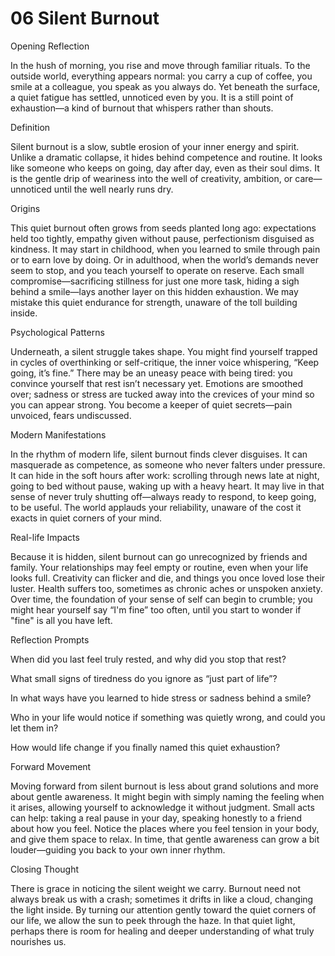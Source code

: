 # 06 Silent Burnout
 

Opening Reflection

In the hush of morning, you rise and move through familiar rituals. To the outside world, everything appears normal: you carry a cup of coffee, you smile at a colleague, you speak as you always do. Yet beneath the surface, a quiet fatigue has settled, unnoticed even by you. It is a still point of exhaustion—a kind of burnout that whispers rather than shouts.

Definition

Silent burnout is a slow, subtle erosion of your inner energy and spirit. Unlike a dramatic collapse, it hides behind competence and routine. It looks like someone who keeps on going, day after day, even as their soul dims. It is the gentle drip of weariness into the well of creativity, ambition, or care—unnoticed until the well nearly runs dry.

Origins

This quiet burnout often grows from seeds planted long ago: expectations held too tightly, empathy given without pause, perfectionism disguised as kindness. It may start in childhood, when you learned to smile through pain or to earn love by doing. Or in adulthood, when the world’s demands never seem to stop, and you teach yourself to operate on reserve. Each small compromise—sacrificing stillness for just one more task, hiding a sigh behind a smile—lays another layer on this hidden exhaustion. We may mistake this quiet endurance for strength, unaware of the toll building inside.

Psychological Patterns

Underneath, a silent struggle takes shape. You might find yourself trapped in cycles of overthinking or self-critique, the inner voice whispering, “Keep going, it’s fine.” There may be an uneasy peace with being tired: you convince yourself that rest isn’t necessary yet. Emotions are smoothed over; sadness or stress are tucked away into the crevices of your mind so you can appear strong. You become a keeper of quiet secrets—pain unvoiced, fears undiscussed.

Modern Manifestations

In the rhythm of modern life, silent burnout finds clever disguises. It can masquerade as competence, as someone who never falters under pressure. It can hide in the soft hours after work: scrolling through news late at night, going to bed without pause, waking up with a heavy heart. It may live in that sense of never truly shutting off—always ready to respond, to keep going, to be useful. The world applauds your reliability, unaware of the cost it exacts in quiet corners of your mind.

Real-life Impacts

Because it is hidden, silent burnout can go unrecognized by friends and family. Your relationships may feel empty or routine, even when your life looks full. Creativity can flicker and die, and things you once loved lose their luster. Health suffers too, sometimes as chronic aches or unspoken anxiety. Over time, the foundation of your sense of self can begin to crumble; you might hear yourself say “I'm fine” too often, until you start to wonder if "fine" is all you have left.

Reflection Prompts

When did you last feel truly rested, and why did you stop that rest?

What small signs of tiredness do you ignore as “just part of life”?

In what ways have you learned to hide stress or sadness behind a smile?

Who in your life would notice if something was quietly wrong, and could you let them in?

How would life change if you finally named this quiet exhaustion?


Forward Movement

Moving forward from silent burnout is less about grand solutions and more about gentle awareness. It might begin with simply naming the feeling when it arises, allowing yourself to acknowledge it without judgment. Small acts can help: taking a real pause in your day, speaking honestly to a friend about how you feel. Notice the places where you feel tension in your body, and give them space to relax. In time, that gentle awareness can grow a bit louder—guiding you back to your own inner rhythm.

Closing Thought

There is grace in noticing the silent weight we carry. Burnout need not always break us with a crash; sometimes it drifts in like a cloud, changing the light inside. By turning our attention gently toward the quiet corners of our life, we allow the sun to peek through the haze. In that quiet light, perhaps there is room for healing and deeper understanding of what truly nourishes us.


